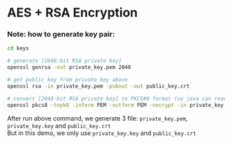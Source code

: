 # AES + RSA Encryption

### Note: how to generate key pair:
```bash
cd keys

# generate [2048-bit RSA private key]
openssl genrsa -out private_key.pem 2048

# get public key from private key above
openssl rsa -in private_key.pem -pubout -out public_key.crt

# convert [2048-bit RSA private key] to PKCS#8 format (so java can read it)
openssl pkcs8 -topk8 -inform PEM -outform PEM -nocrypt -in private_key.pem -out private_key.key
```
After run above command, we generate 3 file: `private_key.pem`, `private_key.key` and `public_key.crt` <br/>
But in this demo, we only use `private_key.key` and `public_key.crt`


